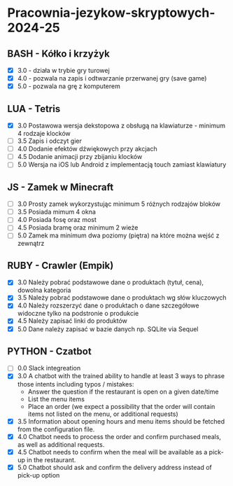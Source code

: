 # Pracownia-jezykow-skryptowych-2024-25

## BASH - Kółko i krzyżyk
- [x] 3.0 - działa w trybie gry turowej
- [x] 4.0 - pozwala na zapis i odtwarzanie przerwanej gry (save game)
- [x] 5.0 - pozwala na grę z komputerem

## LUA - Tetris
- [x] 3.0 Postawowa wersja dekstopowa z obsługą na klawiaturze - minimum 4 rodzaje klocków
- [ ] 3.5 Zapis i odczyt gier
- [ ] 4.0 Dodanie efektów dźwiękowych przy akcjach
- [ ] 4.5 Dodanie animacji przy zbijaniu klocków
- [ ] 5.0 Wersja na iOS lub Android z implementacją touch zamiast klawiatury

## JS - Zamek w Minecraft
- [ ] 3.0 Prosty zamek wykorzystując minimum 5 różnych rodzajów bloków
- [ ] 3.5 Posiada mimum 4 okna
- [ ] 4.0 Posiada fosę oraz most
- [ ] 4.5 Posiada bramę oraz minimum 2 wieże
- [ ] 5.0 Zamek ma minimum dwa poziomy (piętra) na które można wejść z zewnątrz

## RUBY - Crawler (Empik)
- [x] 3.0 Należy pobrać podstawowe dane o produktach (tytuł, cena), dowolna kategoria
- [x] 3.5 Należy pobrać podstawowe dane o produktach wg słów kluczowych
- [x] 4.0 Należy rozszerzyć dane o produktach o dane szczegółowe widoczne tylko na podstronie o produkcie
- [x] 4.5 Należy zapisać linki do produktów
- [x] 5.0 Dane należy zapisać w bazie danych np. SQLite via Sequel

## PYTHON - Czatbot
- [ ] 0.0 Slack integreation
- [x] 3.0 A chatbot with the trained ability to handle at least 3 ways to phrase those intents including typos / mistakes:
    - Answer the question if the restaurant is open on a given date/time
    - List the menu items
    - Place an order (we expect a possibility that the order will contain items not listed on the menu, or additional requests)
- [x] 3.5 Information about opening hours and menu items should be fetched from the configuration file.
- [x] 4.0 Chatbot needs to process the order and confirm purchased meals, as well as additional requests.
- [x] 4.5 Chatbot needs to confirm when the meal will be available as a pick-up in the restaurant.
- [x] 5.0 Chatbot should ask and confirm the delivery address instead of pick-up option